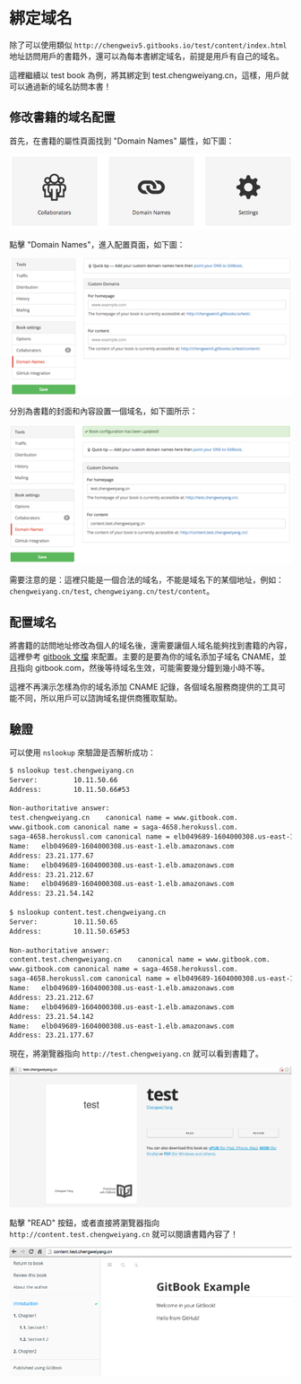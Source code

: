 # 綁定域名

除了可以使用類似 `http://chengweiv5.gitbooks.io/test/content/index.html` 地址訪問用戶的書籍外，還可以為每本書綁定域名，前提是用戶有自己的域名。

這裡繼續以 test book 為例，將其綁定到 test.chengweiyang.cn，這樣，用戶就可以通過新的域名訪問本書！

## 修改書籍的域名配置

首先，在書籍的屬性頁面找到 "Domain Names" 屬性，如下圖：

![book domain names](../../assets/gitbook.com/book-property-domain.png)

點擊 "Domain Names"，進入配置頁面，如下圖：

![domain name config](../../assets/gitbook.com/domain-name-config.png)

分別為書籍的封面和內容設置一個域名，如下圖所示：

![domain name for test](../../assets/gitbook.com/domain-name-for-test.png)

需要注意的是：這裡只能是一個合法的域名，不能是域名下的某個地址，例如：`chengweiyang.cn/test`, `chengweiyang.cn/test/content`。

## 配置域名

將書籍的訪問地址修改為個人的域名後，還需要讓個人域名能夠找到書籍的內容，這裡參考 [gitbook 文檔](http://help.gitbook.io/book/domains.html) 來配置。主要的是要為你的域名添加子域名 CNAME，並且指向 gitbook.com，然後等待域名生效，可能需要幾分鐘到幾小時不等。

這裡不再演示怎樣為你的域名添加 CNAME 記錄，各個域名服務商提供的工具可能不同，所以用戶可以諮詢域名提供商獲取幫助。

## 驗證

可以使用 `nslookup` 來驗證是否解析成功：

```bash
$ nslookup test.chengweiyang.cn
Server:         10.11.50.66
Address:        10.11.50.66#53

Non-authoritative answer:
test.chengweiyang.cn    canonical name = www.gitbook.com.
www.gitbook.com canonical name = saga-4658.herokussl.com.
saga-4658.herokussl.com canonical name = elb049689-1604000308.us-east-1.elb.amazonaws.com.
Name:   elb049689-1604000308.us-east-1.elb.amazonaws.com
Address: 23.21.177.67
Name:   elb049689-1604000308.us-east-1.elb.amazonaws.com
Address: 23.21.212.67
Name:   elb049689-1604000308.us-east-1.elb.amazonaws.com
Address: 23.21.54.142

$ nslookup content.test.chengweiyang.cn
Server:         10.11.50.65
Address:        10.11.50.65#53

Non-authoritative answer:
content.test.chengweiyang.cn    canonical name = www.gitbook.com.
www.gitbook.com canonical name = saga-4658.herokussl.com.
saga-4658.herokussl.com canonical name = elb049689-1604000308.us-east-1.elb.amazonaws.com.
Name:   elb049689-1604000308.us-east-1.elb.amazonaws.com
Address: 23.21.212.67
Name:   elb049689-1604000308.us-east-1.elb.amazonaws.com
Address: 23.21.54.142
Name:   elb049689-1604000308.us-east-1.elb.amazonaws.com
Address: 23.21.177.67
```

現在，將瀏覽器指向 `http://test.chengweiyang.cn` 就可以看到書籍了。

![test book new domain](../../assets/gitbook.com/new-book-domain.png)

點擊 "READ" 按鈕，或者直接將瀏覽器指向 `http://content.test.chengweiyang.cn` 就可以閱讀書籍內容了！

![read test book](../../assets/gitbook.com/new-book-content-domain.png)
